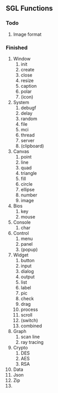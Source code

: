 ## SGL Functions

### Todo

1. Image format

### Finished

1. Window
   1. init
   2. create
   3. close
   4. resize
   5. caption
   6. polar
   7. (icon)
2. System
   1. debugf
   2. delay
   3. random
   4. file
   5. mci
   6. thread
   7. server
   8. (clipboard)
3. Canvas
   1. point
   2. line
   3. quad
   4. triangle
   5. fill
   6. circle
   7. ellipse
   8. number
   9. image
4. Bios
   1. key
   2. mouse
5. Console
   1. char
6. Control
   1. menu
   2. panel
   3. (popup)
7. Widget
   1. button
   2. input
   3. dialog
   4. output
   5. list
   6. label
   7. pic
   8. check
   9. drag
   10. process
   11. scroll
   12. (switch)
   13. combined
8. Graph
   1. scan line
   2. ray tracing
9. Crypto
   1. DES
   2. AES
   3. RSA
10. Data
  1. Json
  2. Zip
  3. 

